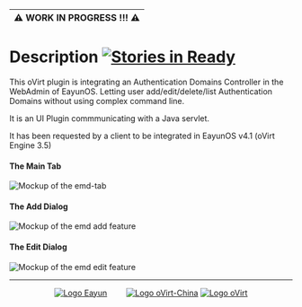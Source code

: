 | :warning: WORK IN PROGRESS !!! :warning: |
|------------------------------------------|

Description [![Stories in Ready](https://badge.waffle.io/eayun/UIPlugin-Engine-Manage-Domains.png?label=ready&title=Ready)](https://waffle.io/eayun/UIPlugin-Engine-Manage-Domains)
===================================================================================================================================================================================

This oVirt plugin is integrating an Authentication Domains Controller in the WebAdmin of EayunOS. Letting user add/edit/delete/list Authentication Domains without using complex command line.

It is an UI Plugin commmunicating with a Java servlet.

It has been requested by a client to be integrated in EayunOS v4.1 (oVirt Engine 3.5)

#### The Main Tab

![Mockup of the emd-tab](https://raw.githubusercontent.com/eayun/UIPlugin-Engine-Manage-Domains/master/Mockup/mockup-emd-tab.png)

#### The Add Dialog

![Mockup of the emd add feature](https://raw.githubusercontent.com/eayun/UIPlugin-Engine-Manage-Domains/master/Mockup/mockup-emd-add.png)

#### The Edit Dialog

![Mockup of the emd edit feature](https://raw.githubusercontent.com/eayun/UIPlugin-Engine-Manage-Domains/master/Mockup/mockup-emd-edit.png)

---

<p align="center">
<a href="http://eayun.cn"><img alt="Logo Eayun" src="http://i.imgur.com/k9UTtMH.png"></img></a>
<a href="http://ovirt-china.org/" style="margin-left:30px;"><img alt="Logo oVirt-China" src="http://i.imgur.com/ognbI6J.png"></img></a>
<a href="http://www.ovirt.org"><img alt="Logo oVirt" src="http://i.imgur.com/inWbseQ.png"></img></a>
</p>
